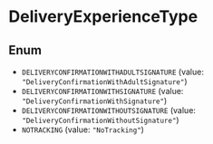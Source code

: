 # DeliveryExperienceType

## Enum

* `DELIVERYCONFIRMATIONWITHADULTSIGNATURE` (value: `"DeliveryConfirmationWithAdultSignature"`)
* `DELIVERYCONFIRMATIONWITHSIGNATURE` (value: `"DeliveryConfirmationWithSignature"`)
* `DELIVERYCONFIRMATIONWITHOUTSIGNATURE` (value: `"DeliveryConfirmationWithoutSignature"`)
* `NOTRACKING` (value: `"NoTracking"`)
